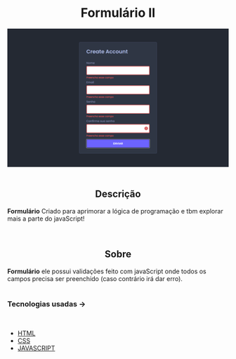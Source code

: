 <h1 align='center'>Formulário II</h1>

<img src='Sem título.png'>

<br/>

<br/>

<h2 align='center'>Descrição</h2> 

**Formulário** Criado para aprimorar a lógica de programação e tbm explorar mais a parte do javaScript!

<br/>

<h2 align='center'>Sobre</h2>

 **Formulário** ele possui validações feito com javaScript onde todos os campos precisa ser preenchido (caso contrário irá dar erro).
<br/>
<br/>

### **Tecnologias usadas** ->
<br/>

- [HTML]()
- [CSS]()
- [JAVASCRIPT]()
